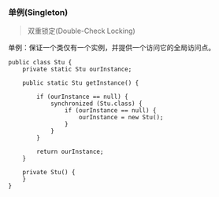 ### 单例(Singleton)

> 双重锁定(Double-Check Locking)

单例：保证一个类仅有一个实例，并提供一个访问它的全局访问点。

```
public class Stu {
    private static Stu ourInstance;

    public static Stu getInstance() {

        if (ourInstance == null) {
            synchronized (Stu.class) {
                if (ourInstance == null) {
                    ourInstance = new Stu();
                }
            }
        }

        return ourInstance;
    }

    private Stu() {
    }
}
```

